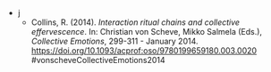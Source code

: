 - j
	- Collins, R. (2014). _Interaction ritual chains and collective effervescence_. In: Christian von Scheve, Mikko Salmela (Eds.), _Collective Emotions_, 299-311 - January 2014. https://doi.org/10.1093/acprof:oso/9780199659180.003.0020 #vonscheveCollectiveEmotions2014
